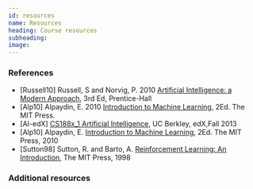 ```yaml
---
id: resources
name: Resources
heading: Course resources
subheading: 
image: 
---
```


### References


* [Russell10] Russell, S and Norvig, P. 2010 [Artificial Intelligence: a Modern Approach](http://aima.cs.berkeley.edu/), 3rd Ed, Prentice-Hall
* [Alp10] Alpaydin, E. 2010 [Introduction to Machine Learning](http://www.cmpe.boun.edu.tr/~ethem/i2ml2e/), 2Ed. The MIT Press.
* [AI-edX] [CS188x_1 Artificial Intelligence](https://www.edx.org/course/artificial-intelligence-uc-berkeleyx-cs188-1x), UC Berkley, edX,Fall 2013
* [Alp10] Alpaydin, E. [Introduction to Machine Learning](http://www.cmpe.boun.edu.tr/~ethem/i2ml2e/), 2Ed. The MIT Press, 2010
* [Sutton98] Sutton, R. and Barto, A. [Reinforcement Learning:
An Introduction](https://webdocs.cs.ualberta.ca/~sutton/book/the-book.html), The MIT Press, 1998

### Additional resources

